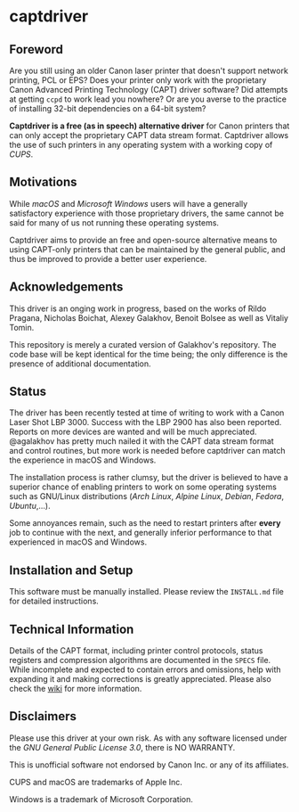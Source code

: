 # captdriver

## Foreword
Are you still using an older Canon laser printer that doesn't support
network printing, PCL or EPS? Does your printer only work with the
proprietary Canon Advanced Printing Technology (CAPT) driver software?
Did attempts at getting `ccpd` to work lead you nowhere? Or are you 
averse to the practice of installing 32-bit dependencies on a 64-bit
system?

**Captdriver is a free (as in speech) alternative driver** for Canon 
printers that can only accept the proprietary CAPT data stream format.
Captdriver allows the use of such printers in any operating system with 
a working copy of *CUPS*.

## Motivations
While *macOS* and *Microsoft Windows* users will have a generally 
satisfactory experience with those proprietary drivers, the same cannot
be said for many of us not running these operating systems.

Captdriver aims to provide an free and open-source alternative means
to using CAPT-only printers that can be maintained by the general public,
and thus be improved to provide a better user experience.

## Acknowledgements
This driver is an onging work in progress, based on the works of
Rildo Pragana, Nicholas Boichat, Alexey Galakhov, Benoit Bolsee as
well as Vitaliy Tomin.

This repository is merely a curated version of Galakhov's repository.
The code base will be kept identical for the time being; the only
difference is the presence of additional documentation.

## Status
The driver has been recently tested at time of writing to work with
a Canon Laser Shot LBP 3000. Success with the LBP 2900 has also been
reported. Reports on more devices are wanted and will be much appreciated.
@agalakhov has pretty much nailed it with the CAPT data stream format and
control routines, but more work is needed before captdriver can match the
experience in macOS and Windows.

The installation process is rather clumsy, but the driver is believed
to have a superior chance of enabling printers to work on some operating
systems such as GNU/Linux distributions (_Arch Linux_, _Alpine Linux_, 
_Debian_,  _Fedora_, _Ubuntu_,...).

Some annoyances remain, such as the need to restart printers after
**every** job to continue with the next, and generally inferior 
performance to that experienced in macOS and Windows.

## Installation and Setup
This software must be manually installed. Please review the 
`INSTALL.md` file for detailed instructions.

## Technical Information
Details of the CAPT format, including printer control
protocols, status registers and compression algorithms are
documented in the `SPECS` file. While incomplete and expected to
contain errors and omissions, help with expanding it and making
corrections is greatly appreciated. Please also check the 
[wiki] for more information.

## Disclaimers
Please use this driver at your own risk. As with any software licensed
under the *GNU General Public License 3.0*, there is NO WARRANTY.

This is unofficial software not endorsed by Canon Inc. or any of its
affiliates.

CUPS and macOS are trademarks of Apple Inc.

Windows is a trademark of Microsoft Corporation.

[ibm]: https://www-01.ibm.com/support/docview.wss?uid=nas8N1019527 "IBM. IBM Information on Printers by Canon. IBM Support. 
Reference #N1019527. Updated 2017-03-28."

[wiki]: https://github.com/mounaiban/captdriver/wiki "Mounaiban's captdriver Wiki."
